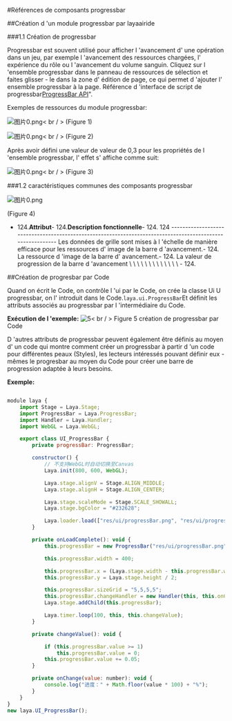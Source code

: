 #Références de composants progressbar



##Création d 'un module progressbar par layaairide

###1.1 Création de progressbar

Progressbar est souvent utilisé pour afficher l 'avancement d' une opération dans un jeu, par exemple l 'avancement des ressources chargées, l' expérience du rôle ou l 'avancement du volume sanguin.
Cliquez sur l 'ensemble progressbar dans le panneau de ressources de sélection et faites glisser - le dans la zone d' édition de page, ce qui permet d 'ajouter l' ensemble progressbar à la page.
Référence d 'interface de script de progressbar[ProgressBar API](http://layaair.ldc.layabox.com/api/index.html?category=Core&class=laya.ui.ProgressBar)".

Exemples de ressources du module progressbar:

​![图片0.png](img/1.png)< br / >
(Figure 1)

​![图片0.png](img/2.png)< br / >
(Figure 2)

Après avoir défini une valeur de valeur de 0,3 pour les propriétés de l 'ensemble progressbar, l' effet s' affiche comme suit:

​![图片0.png](img/3.png)< br / >
(Figure 3)



  



###1.2 caractéristiques communes des composants progressbar

​![图片0.png](img/4.png)<br/>

(Figure 4)

- 124.**Attribut**- 124.**Description fonctionnelle**- 124.
124 -----------------------------------------------------------------------------------------------------------
Les données de grille sont mises à l 'échelle de manière efficace pour les ressources d' image de la barre d 'avancement.- 124.
La ressource d 'image de la barre d' avancement.- 124.
La valeur de progression de la barre d 'avancement \ \ \ \ \ \ \ \ \ \ \ \ \ - 124.



 



##Création de progresbar par Code

Quand on écrit le Code, on contrôle l 'ui par le Code, on crée la classe Ui U progressbar, on l' introduit dans le Code.`laya.ui.ProgressBar`Et définit les attributs associés au progressbar par l 'intermédiaire du Code.

**Exécution de l 'exemple:**
​![5](gif/1.gif)< br / >
Figure 5 création de progressbar par Code

D 'autres attributs de progressbar peuvent également être définis au moyen d' un code qui montre comment créer un progressbar à partir d 'un code pour différentes peaux (Styles), les lecteurs intéressés pouvant définir eux - mêmes le progresbar au moyen du Code pour créer une barre de progression adaptée à leurs besoins.

**Exemple:**


```javascript

module laya {
    import Stage = Laya.Stage;
    import ProgressBar = Laya.ProgressBar;
    import Handler = Laya.Handler;
    import WebGL = Laya.WebGL;

    export class UI_ProgressBar {
        private progressBar: ProgressBar;

        constructor() {
            // 不支持WebGL时自动切换至Canvas
            Laya.init(800, 600, WebGL);

            Laya.stage.alignV = Stage.ALIGN_MIDDLE;
            Laya.stage.alignH = Stage.ALIGN_CENTER;

            Laya.stage.scaleMode = Stage.SCALE_SHOWALL;
            Laya.stage.bgColor = "#232628";

            Laya.loader.load(["res/ui/progressBar.png", "res/ui/progressBar$bar.png"], Handler.create(this, this.onLoadComplete));
        }

        private onLoadComplete(): void {
            this.progressBar = new ProgressBar("res/ui/progressBar.png");

            this.progressBar.width = 400;

            this.progressBar.x = (Laya.stage.width - this.progressBar.width) / 2;
            this.progressBar.y = Laya.stage.height / 2;

            this.progressBar.sizeGrid = "5,5,5,5";
            this.progressBar.changeHandler = new Handler(this, this.onChange);
            Laya.stage.addChild(this.progressBar);

            Laya.timer.loop(100, this, this.changeValue);
        }

        private changeValue(): void {

            if (this.progressBar.value >= 1)
                this.progressBar.value = 0;
            this.progressBar.value += 0.05;
        }

        private onChange(value: number): void {
            console.log("进度：" + Math.floor(value * 100) + "%");
        }
    }
}
new laya.UI_ProgressBar();
```


